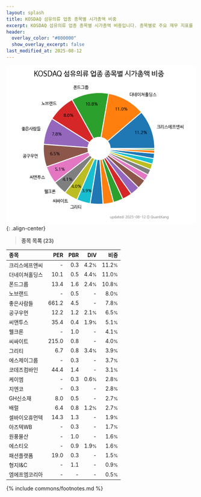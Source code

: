 ```yaml
---
layout: splash
title: KOSDAQ 섬유의류 업종 종목별 시가총액 비중
excerpt: KOSDAQ 섬유의류 업종 종목별 시가총액 비중입니다. 종목별로 주요 재무 지표를 함께 표시합니다.
header:
  overlay_color: "#800000"
  show_overlay_excerpt: false
last_modified_at: 2025-08-12
---
```



![KOSDAQ 섬유의류 업종 종목별 시가총액 비중](/stats/sector/images/kosdaq_업종_섬유의류_종목.png){: .align-center}


> **종목 목록 (23)**<a id="list"></a>

| **종목** | **PER** | **PBR** | **DIV** | **비중** |
| :------- | ------: | ------: | ------: | -------: |
| 크리스에프앤씨 | - | 0.3 | 4.2<small>%</small> | 11.2<small>%</small> |
| 더네이쳐홀딩스 | 10.1 | 0.5 | 4.4<small>%</small> | 11.0<small>%</small> |
| 폰드그룹 | 13.4 | 1.6 | 2.4<small>%</small> | 10.8<small>%</small> |
| 노브랜드 | - | 0.5 | - | 8.0<small>%</small> |
| 좋은사람들 | 661.2 | 4.5 | - | 7.8<small>%</small> |
| 공구우먼 | 12.2 | 1.2 | 2.1<small>%</small> | 6.5<small>%</small> |
| 씨앤투스 | 35.4 | 0.4 | 1.9<small>%</small> | 5.1<small>%</small> |
| 웰크론 | - | 1.0 | - | 4.1<small>%</small> |
| 씨싸이트 | 215.0 | 0.8 | - | 4.0<small>%</small> |
| 그리티 | 6.7 | 0.8 | 3.4<small>%</small> | 3.9<small>%</small> |
| 에스제이그룹 | - | 0.3 | - | 3.7<small>%</small> |
| 코데즈컴바인 | 44.4 | 1.4 | - | 3.1<small>%</small> |
| 케이엠 | - | 0.3 | 0.6<small>%</small> | 2.8<small>%</small> |
| 지엔코 | - | 0.3 | - | 2.8<small>%</small> |
| GH신소재 | 8.0 | 0.5 | - | 2.7<small>%</small> |
| 배럴 | 6.4 | 0.8 | 1.2<small>%</small> | 2.7<small>%</small> |
| 셀바이오휴먼텍 | 14.3 | 1.3 | - | 1.9<small>%</small> |
| 아즈텍WB | - | 0.3 | - | 1.7<small>%</small> |
| 원풍물산 | - | 1.0 | - | 1.6<small>%</small> |
| 에스티오 | - | 0.9 | 1.9<small>%</small> | 1.6<small>%</small> |
| 패션플랫폼 | 19.0 | 0.3 | - | 1.5<small>%</small> |
| 형지I&C | - | 1.1 | - | 0.9<small>%</small> |
| 엠에프엠코리아 | - | - | - | 0.5<small>%</small> |

{% include commons/footnotes.md %}